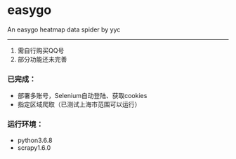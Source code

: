 # easygo
 An easygo heatmap data spider by yyc	

-----

> 
1. 需自行购买QQ号
2. 部分功能还未完善

### 已完成：
* 部署多账号，Selenium自动登陆、获取cookies
* 指定区域爬取（已测试上海市范围可以运行）

### 运行环境：
* python3.6.8
* scrapy1.6.0
